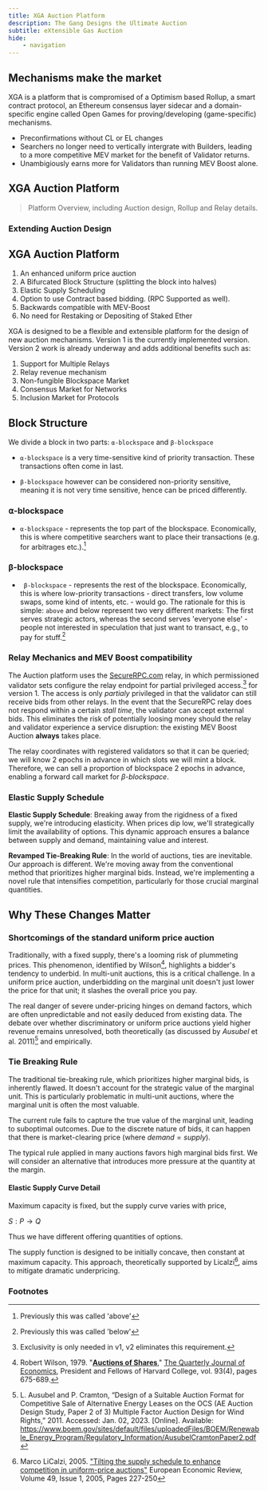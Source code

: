 ```yaml
---
title: XGA Auction Platform
description: The Gang Designs the Ultimate Auction
subtitle: eXtensible Gas Auction
hide:
    - navigation
---
```


## Mechanisms make the market

XGA is a platform that is compromised of a Optimism based Rollup, a smart contract protocol, an Ethereum consensus layer
sidecar and a domain-specific engine called Open Games for proving/developing (game-specific) mechanisms.

-   Preconfirmations without CL or EL changes
-   Searchers no longer need to vertically intergrate with Builders, leading to a more competitive MEV market for the
    benefit of Validator returns.
-   Unambigiously earns more for Validators than running MEV Boost alone.

## XGA Auction Platform

> Platform Overview, including Auction design, Rollup and Relay details.

### Extending Auction Design

## XGA Auction Platform

1. An enhanced uniform price auction
2. A Bifurcated Block Structure (splitting the block into halves)
3. Elastic Supply Scheduling
4. Option to use Contract based bidding. (RPC Supported as well).
5. Backwards compatible with MEV-Boost
6. No need for Restaking or Depositing of Staked Ether

XGA is designed to be a flexible and extensible platform for the design of new auction mechanisms. Version 1 is the
currently implemented version. Version 2 work is already underway and adds additional benefits such as:

1. Support for Multiple Relays
2. Relay revenue mechanism
3. Non-fungible Blockspace Market
4. Consensus Market for Networks
5. Inclusion Market for Protocols

## **Block Structure**

We divide a block in two parts: `⍺-blockspace` and `β-blockspace`

-   `⍺-blockspace` is a very time-sensitive kind of priority transaction. These transactions often come in last.

-   `β-blockspace` however can be considered non-priority sensitive, meaning it is not very time sensitive, hence can be
    priced differently.

### **⍺-blockspace**

-   `⍺-blockspace` - represents the top part of the blockspace. Economically, this is where competitive searchers want
    to place their transactions (e.g. for arbitrages etc.).[^1]

### **β-blockspace**

-   ` β-blockspace` - represents the rest of the blockspace. Economically, this is where low-priority transactions -
    direct transfers, low volume swaps, some kind of intents, etc. - would go. The rationale for this is simple: `above`
    and below represent two very different markets: The first serves strategic actors, whereas the second serves
    'everyone else' - people not interested in speculation that just want to transact, e.g., to pay for stuff.[^2]

### Relay Mechanics and MEV Boost compatibility

The Auction platform uses the [SecureRPC.com](https://securerpc.com) relay, in which permissioned validator sets
configure the relay endpoint for partial privileged access.[^3] for version 1. The access is only _partialy_ privileged
in that the validator can still receive bids from other relays. In the event that the SecureRPC relay does not respond
within a certain _stall time_, the validator can accept external bids. This eliminates the risk of potentially loosing
money should the relay and validator experience a service disruption: the existing MEV Boost Auction **always** takes
place.

The relay coordinates with registered validators so that it can be queried; we will know 2 epochs in advance in which
slots we will mint a block. Therefore, we can sell a proportion of blockspace 2 epochs in advance, enabling a forward
call market for _β-blockspace_.

### **Elastic Supply Schedule**

**Elastic Supply Schedule**: Breaking away from the rigidness of a fixed supply, we're introducing elasticity. When prices dip low, we'll strategically limit the availability of options. This dynamic approach ensures a balance between supply and demand, maintaining value and interest.

**Revamped Tie-Breaking Rule**: In the world of auctions, ties are inevitable. Our approach is different. We're moving
away from the conventional method that prioritizes higher marginal bids. Instead, we're implementing a novel rule that intensifies competition, particularly for those crucial marginal quantities.

## Why These Changes Matter

### Shortcomings of the standard uniform price auction

Traditionally, with a fixed supply, there's a looming risk of plummeting prices. This phenomenon, identified by Wilson[^4], highlights a bidder's tendency to underbid. In multi-unit auctions, this is a critical challenge. In a uniform price auction, underbidding on the marginal unit doesn't just lower the price for that unit; it slashes the overall price you pay.

The real danger of severe under-pricing hinges on demand factors, which are often unpredictable and not easily deduced from existing data. The debate over whether discriminatory or uniform price auctions yield higher revenue remains unresolved, both theoretically (as discussed by _Ausubel_ et al. 2011)[^5] and empirically.

### Tie Breaking Rule

The traditional tie-breaking rule, which prioritizes higher marginal bids, is inherently flawed. It doesn't account for
the strategic value of the marginal unit. This is particularly problematic in multi-unit auctions, where the marginal
unit is often the most valuable.

The current rule fails to capture the true value of the marginal unit, leading to suboptimal outcomes. Due to the
discrete nature of bids, it can happen that there is market-clearing price (where $demand=supply$).

The typical rule applied in many auctions favors high marginal bids first. We will consider an alternative that
introduces more pressure at the quantity at the margin.

#### Elastic Supply Curve Detail

Maximum capacity is fixed, but the supply curve varies with price,

$S:P→Q$

Thus we have different offering quantities of options.

The supply function is designed to be initially concave, then constant at maximum capacity. This approach, theoretically
supported by Licalzi[^6], aims to mitigate dramatic underpricing.

### Footnotes

[^1]: Previously this was called 'above'
[^2]: Previously this was called 'below'
[^3]: Exclusivity is only needed in v1, v2 eliminates this requirement.
[^4]:
    Robert Wilson, 1979. "<B><A HREF="https://ideas.repec.org/a/oup/qjecon/v93y1979i4p675-689..html">Auctions of
    Shares</A></B>," <A HREF="https://ideas.repec.org/s/oup/qjecon.html">The Quarterly Journal of Economics</A>,
    President and Fellows of Harvard College, vol. 93(4), pages 675-689.

[^5]:
    L. Ausubel and P. Cramton, “Design of a Suitable Auction Format for Competitive Sale of Alternative Energy Leases on
    the OCS (AE Auction Design Study, Paper 2 of 3) Multiple Factor Auction Design for Wind Rights,” 2011. Accessed:
    Jan. 02, 2023. [Online]. Available:
    https://www.boem.gov/sites/default/files/uploadedFiles/BOEM/Renewable_Energy_Program/Regulatory_Information/AusubelCramtonPaper2.pdf

[^6]:
    Marco LiCalzi, 2005. <A HREF="https://doi.org/10.1016/S0014-2921(02)00324-0">"Tilting the supply schedule to enhance
    competition in uniform-price auctions"</A> European Economic Review, Volume 49, Issue 1, 2005, Pages 227-250
